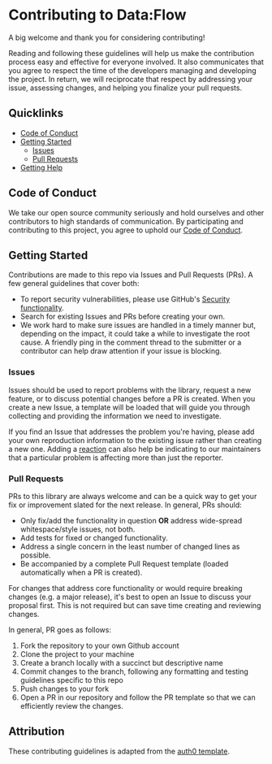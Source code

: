 # Contributing to Data:Flow

A big welcome and thank you for considering contributing!

Reading and following these guidelines will help us make the contribution process easy and effective for everyone involved. It also communicates that you agree to respect the time of the developers managing and developing the project. In return, we will reciprocate that respect by addressing your issue, assessing changes, and helping you finalize your pull requests.

## Quicklinks

* [Code of Conduct](#code-of-conduct)
* [Getting Started](#getting-started)
    * [Issues](#issues)
    * [Pull Requests](#pull-requests)
* [Getting Help](#getting-help)

## Code of Conduct

We take our open source community seriously and hold ourselves and other contributors to high standards of communication. By participating and contributing to this project, you agree to uphold our [Code of Conduct](https://github.com/quadratic-bit/dataflow/blob/main/.github/CODE_OF_CONDUCT.md).

## Getting Started

Contributions are made to this repo via Issues and Pull Requests (PRs). A few general guidelines that cover both:

- To report security vulnerabilities, please use GitHub's [Security functionality](https://github.blog/changelog/2022-11-09-privately-report-vulnerabilities-to-repository-maintainers/).
- Search for existing Issues and PRs before creating your own.
- We work hard to make sure issues are handled in a timely manner but, depending on the impact, it could take a while to investigate the root cause. A friendly ping in the comment thread to the submitter or a contributor can help draw attention if your issue is blocking.

### Issues

Issues should be used to report problems with the library, request a new feature, or to discuss potential changes before a PR is created. When you create a new Issue, a template will be loaded that will guide you through collecting and providing the information we need to investigate.

If you find an Issue that addresses the problem you're having, please add your own reproduction information to the existing issue rather than creating a new one. Adding a [reaction](https://github.blog/2016-03-10-add-reactions-to-pull-requests-issues-and-comments/) can also help be indicating to our maintainers that a particular problem is affecting more than just the reporter.

### Pull Requests

PRs to this library are always welcome and can be a quick way to get your fix or improvement slated for the next release. In general, PRs should:

- Only fix/add the functionality in question **OR** address wide-spread whitespace/style issues, not both.
- Add tests for fixed or changed functionality.
- Address a single concern in the least number of changed lines as possible.
- Be accompanied by a complete Pull Request template (loaded automatically when a PR is created).

For changes that address core functionality or would require breaking changes (e.g. a major release), it's best to open an Issue to discuss your proposal first. This is not required but can save time creating and reviewing changes.

In general, PR goes as follows:
1. Fork the repository to your own Github account
2. Clone the project to your machine
3. Create a branch locally with a succinct but descriptive name
4. Commit changes to the branch, following any formatting and testing guidelines specific to this repo
5. Push changes to your fork
6. Open a PR in our repository and follow the PR template so that we can efficiently review the changes.

## Attribution
These contributing guidelines is adapted from the [auth0 template](https://github.com/auth0/open-source-template/blob/master/GENERAL-CONTRIBUTING.md).
